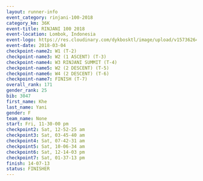 ```yaml
---
layout: runner-info 
event_category: rinjani-100-2018 
category_km: 36K 
event-title: RINJANI 100 2018 
event-location: Lombok, Indonesia 
event-logo: https://res.cloudinary.com/dykbosktl/image/upload/v1573626435/Logo/Rinjani_eoufbh.png 
event-date: 2018-03-04 
checkpoint-name2: W1 (T-2) 
checkpoint-name3: W2 (1 ASCENT) (T-3) 
checkpoint-name4: W3 RINJANI SUMMIT (T-4) 
checkpoint-name5: W2 (2 DESCENT) (T-5) 
checkpoint-name6: W4 (2 DESCENT) (T-6) 
checkpoint-name7: FINISH (T-7) 
overall_rank: 171
gender_rank: 25
bib: 3047
first_name: Khe
last_name: Yani
gender: F
team_name: None
start: Fri, 11-30-00 pm
checkpoint2: Sat, 12-52-25 am
checkpoint3: Sat, 03-45-40 am
checkpoint4: Sat, 07-42-31 am
checkpoint5: Sat, 10-06-34 am
checkpoint6: Sat, 12-14-03 pm
checkpoint7: Sat, 01-37-13 pm
finish: 14-07-13
status: FINISHER
---
```

